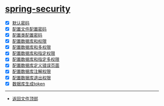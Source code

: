 
# [spring-security](../README.md)

- [x] [默认密码](security/src/main/java/com/cpucode/security/SecurityApplication.java)
- [x] [配置文件配置密码](webproper/src/main/java/com/cpucode/webproper/WebproperApplication.java)
- [x] [配置类配置密码](webconfig/src/main/java/com/cpucode/webconfig/WebconfigApplication.java)
- [x] [配置数据库和权限](webauth/src/main/java/com/cpucode/webauth/WebauthApplication.java)
- [x] [配置数据库和多权限](webanyauth/src/main/java/com/cpucode/webanyauth/WebanyauthApplication.java)
- [x] [配置数据库和指定权限](webrole/src/main/java/com/cpucode/webrole/WebroleApplication.java)
- [x] [配置数据库和指定多权限](webanyrole/src/main/java/com/cpucode/webanyrole/WebanyroleApplication.java)
- [x] [配置数据库定义错误页面](weberror/src/main/java/com/cpucode/weberror/WeberrorApplication.java)
- [x] [配置数据库注解权限](websecured/src/main/java/com/cpucode/websecured/WebsecuredApplication.java)
- [x] [配置数据库退出权限](weblogout/src/main/java/com/cpucode/weblogout/WeblogoutApplication.java)
- [x] [数据库生成token](webcookie/src/main/java/com/cpucode/webcookie/WebcookieApplication.java)

-----------------

- [返回文件顶部](../README.md)
